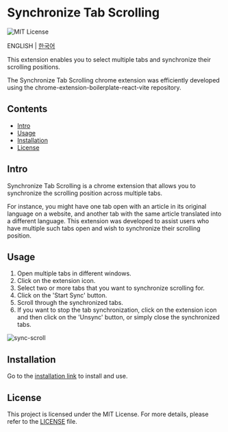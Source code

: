 # Synchronize Tab Scrolling

![MIT License](https://img.shields.io/badge/license-MIT-blue.svg)

ENGLISH | [한국어](./README-ko_kr.md)

This extension enables you to select multiple tabs and synchronize their scrolling positions.

The Synchronize Tab Scrolling chrome extension was efficiently developed using the chrome-extension-boilerplate-react-vite repository.

## Contents

- [Intro](#intro)
- [Usage](#usage)
- [Installation](#installation)
- [License](#license)

## Intro <a name="intro"></a>

Synchronize Tab Scrolling is a chrome extension that allows you to synchronize the scrolling position across multiple tabs.

For instance, you might have one tab open with an article in its original language on a website, and another tab with the same article translated into a different language. This extension was developed to assist users who have multiple such tabs open and wish to synchronize their scrolling position.

## Usage <a name="usage"></a>

1. Open multiple tabs in different windows.
2. Click on the extension icon.
3. Select two or more tabs that you want to synchronize scrolling for.
4. Click on the 'Start Sync' button.
5. Scroll through the synchronized tabs.
6. If you want to stop the tab synchronization, click on the extension icon and then click on the 'Unsync' button, or simply close the synchronized tabs.

![sync-scroll](https://github.com/jaem1n207/synchronize-tab-scrolling/assets/50766847/916520a5-e01b-4912-bb0e-67595aebdfa5)

## Installation <a name="installation"></a>

Go to the [installation link](https://chromewebstore.google.com/detail/synchronize-tab-scrolling/phceoocamipnafpgnchbfhkdlbleeafc) to install and use.

## License <a name="license"></a>

This project is licensed under the MIT License. For more details, please refer to the [LICENSE](./LICENSE) file.
